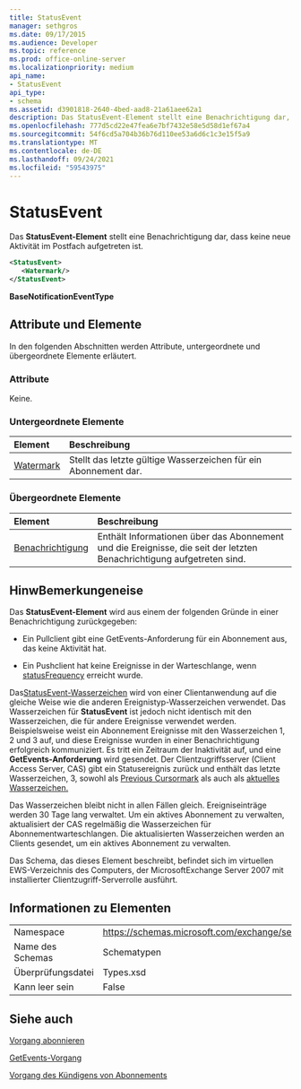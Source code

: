 ```yaml
---
title: StatusEvent
manager: sethgros
ms.date: 09/17/2015
ms.audience: Developer
ms.topic: reference
ms.prod: office-online-server
ms.localizationpriority: medium
api_name:
- StatusEvent
api_type:
- schema
ms.assetid: d3901818-2640-4bed-aad8-21a61aee62a1
description: Das StatusEvent-Element stellt eine Benachrichtigung dar, dass keine neue Aktivität im Postfach aufgetreten ist.
ms.openlocfilehash: 777d5cd22e47fea6e7bf7432e58e5d58d1ef67a4
ms.sourcegitcommit: 54f6cd5a704b36b76d110ee53a6d6c1c3e15f5a9
ms.translationtype: MT
ms.contentlocale: de-DE
ms.lasthandoff: 09/24/2021
ms.locfileid: "59543975"
---
```

# <a name="statusevent"></a>StatusEvent

Das **StatusEvent-Element** stellt eine Benachrichtigung dar, dass keine neue Aktivität im Postfach aufgetreten ist. 
  
```xml
<StatusEvent>
   <Watermark/>
</StatusEvent>
```

 **BaseNotificationEventType**
## <a name="attributes-and-elements"></a>Attribute und Elemente

In den folgenden Abschnitten werden Attribute, untergeordnete und übergeordnete Elemente erläutert.
  
### <a name="attributes"></a>Attribute

Keine.
  
### <a name="child-elements"></a>Untergeordnete Elemente

|**Element**|**Beschreibung**|
|:-----|:-----|
|[Watermark](watermark.md) <br/> |Stellt das letzte gültige Wasserzeichen für ein Abonnement dar.  <br/> |
   
### <a name="parent-elements"></a>Übergeordnete Elemente

|**Element**|**Beschreibung**|
|:-----|:-----|
|[Benachrichtigung](notification-ex15websvcsotherref.md) <br/> |Enthält Informationen über das Abonnement und die Ereignisse, die seit der letzten Benachrichtigung aufgetreten sind.  <br/> |
   
## <a name="remarks"></a>HinwBemerkungeneise

Das **StatusEvent-Element** wird aus einem der folgenden Gründe in einer Benachrichtigung zurückgegeben: 
  
- Ein Pullclient gibt eine GetEvents-Anforderung für ein Abonnement aus, das keine Aktivität hat.
    
- Ein Pushclient hat keine Ereignisse in der Warteschlange, wenn [statusFrequency](statusfrequency.md) erreicht wurde. 
    
Das[StatusEvent-Wasserzeichen](watermark.md) wird von einer Clientanwendung auf die gleiche Weise wie die anderen Ereignistyp-Wasserzeichen verwendet.  Das Wasserzeichen für **StatusEvent** ist jedoch nicht identisch mit den Wasserzeichen, die für andere Ereignisse verwendet werden. Beispielsweise weist ein Abonnement Ereignisse mit den Wasserzeichen 1, 2 und 3 auf, und diese Ereignisse wurden in einer Benachrichtigung erfolgreich kommuniziert. Es tritt ein Zeitraum der Inaktivität auf, und eine **GetEvents-Anforderung** wird gesendet. Der Clientzugriffsserver (Client Access Server, CAS) gibt ein Statusereignis zurück und enthält das letzte Wasserzeichen, 3, sowohl als [Previous Cursormark](previouswatermark.md) als auch als [aktuelles Wasserzeichen.](watermark.md)
  
Das Wasserzeichen bleibt nicht in allen Fällen gleich. Ereigniseinträge werden 30 Tage lang verwaltet. Um ein aktives Abonnement zu verwalten, aktualisiert der CAS regelmäßig die Wasserzeichen für Abonnementwarteschlangen. Die aktualisierten Wasserzeichen werden an Clients gesendet, um ein aktives Abonnement zu verwalten.
  
Das Schema, das dieses Element beschreibt, befindet sich im virtuellen EWS-Verzeichnis des Computers, der MicrosoftExchange Server 2007 mit installierter Clientzugriff-Serverrolle ausführt.
  
## <a name="element-information"></a>Informationen zu Elementen

|||
|:-----|:-----|
|Namespace  <br/> |https://schemas.microsoft.com/exchange/services/2006/types  <br/> |
|Name des Schemas  <br/> |Schematypen  <br/> |
|Überprüfungsdatei  <br/> |Types.xsd  <br/> |
|Kann leer sein  <br/> |False  <br/> |
   
## <a name="see-also"></a>Siehe auch



[Vorgang abonnieren](subscribe-operation.md)
  
[GetEvents-Vorgang](getevents-operation.md)
  
[Vorgang des Kündigens von Abonnements](unsubscribe-operation.md)

